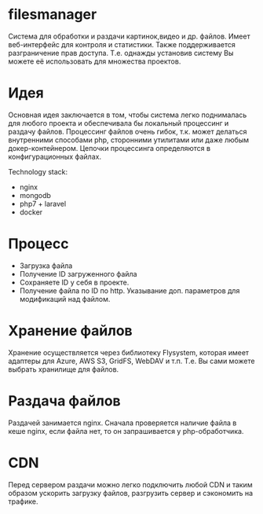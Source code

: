 # filesmanager
Система для обработки и раздачи картинок,видео и др. файлов. Имеет веб-интерфейс для контроля и статистики. Также поддерживается разграничение прав доступа. Т.е. однажды установив систему Вы можете её использовать для множества проектов.

# Идея
Основная идея заключается в том, чтобы система легко поднималась для любого проекта и обеспечивала бы локальный процессинг и раздачу файлов.
Процессинг файлов очень гибок, т.к. может делаться внутренними способами php, сторонними утилитами или даже любым докер-контейнером.
Цепочки процессинга определяются в конфигурационных файлах.

Technology stack:
- nginx
- mongodb
- php7 + laravel
- docker

# Процесс
- Загрузка файла
- Получение ID загруженного файла
- Сохраняете ID у себя в проекте.
- Получение файла по ID по http. Указывание доп. параметров для модификаций над файлом.


# Хранение файлов
Хранение осуществляется через библиотеку Flysystem, которая имеет адаптеры для Azure, AWS S3, GridFS, WebDAV и т.п.
Т.е. Вы сами можете выбрать хранилище для файлов.

# Раздача файлов
Раздачей занимается nginx. Сначала проверяется наличие файла в кеше nginx, если файла нет, то он запрашивается у php-обработчика.

# CDN
Перед сервером раздачи можно легко подключить любой CDN и таким образом ускорить загрузку файлов, разгрузить сервер и сэкономить на трафике.
